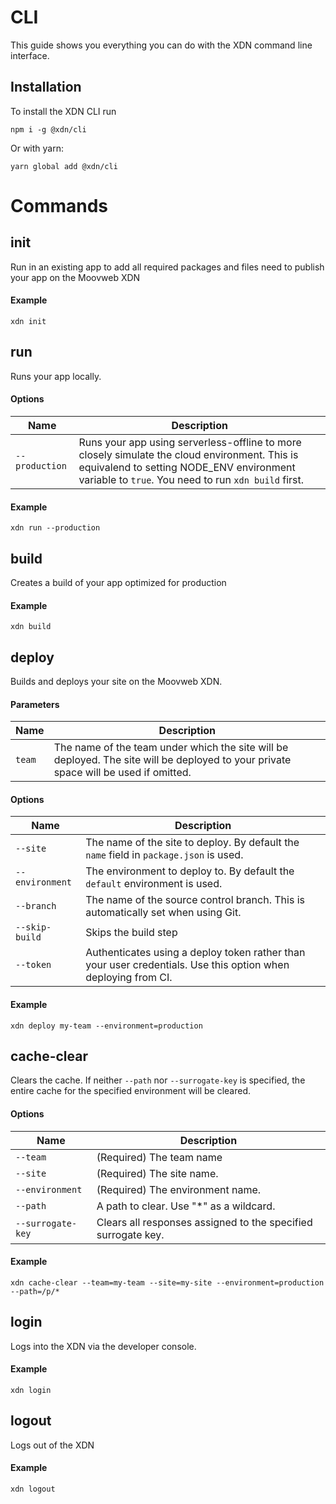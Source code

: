 # CLI

This guide shows you everything you can do with the XDN command line interface.

## Installation

To install the XDN CLI run

```
npm i -g @xdn/cli
```

Or with yarn:

```
yarn global add @xdn/cli
```

# Commands

## init

Run in an existing app to add all required packages and files need to publish your app on the Moovweb XDN

#### Example

```
xdn init
```

## run

Runs your app locally.

#### Options

| Name           | Description                                                                                                                                                                                      |
| -------------- | ------------------------------------------------------------------------------------------------------------------------------------------------------------------------------------------------ |
| `--production` | Runs your app using serverless-offline to more closely simulate the cloud environment. This is equivalend to setting NODE_ENV environment variable to `true`. You need to run `xdn build` first. |

#### Example

```
xdn run --production
```

## build

Creates a build of your app optimized for production

#### Example

```
xdn build
```

## deploy

Builds and deploys your site on the Moovweb XDN.

#### Parameters

| Name   | Description                                                                                                                          |
| ------ | ------------------------------------------------------------------------------------------------------------------------------------ |
| `team` | The name of the team under which the site will be deployed. The site will be deployed to your private space will be used if omitted. |

#### Options

| Name            | Description                                                                                                   |
| --------------- | ------------------------------------------------------------------------------------------------------------- |
| `--site`        | The name of the site to deploy. By default the `name` field in `package.json` is used.                        |
| `--environment` | The environment to deploy to. By default the `default` environment is used.                                   |
| `--branch`      | The name of the source control branch. This is automatically set when using Git.                              |
| `--skip-build`  | Skips the build step                                                                                          |
| `--token`       | Authenticates using a deploy token rather than your user credentials. Use this option when deploying from CI. |

#### Example

```
xdn deploy my-team --environment=production
```

## cache-clear

Clears the cache. If neither `--path` nor `--surrogate-key` is specified, the entire cache for the
specified environment will be cleared.

#### Options

| Name              | Description                                                   |
| ----------------- | ------------------------------------------------------------- |
| `--team`          | (Required) The team name                                      |
| `--site`          | (Required) The site name.                                     |
| `--environment`   | (Required) The environment name.                              |
| `--path`          | A path to clear. Use "\*" as a wildcard.                      |
| `--surrogate-key` | Clears all responses assigned to the specified surrogate key. |

#### Example

```
xdn cache-clear --team=my-team --site=my-site --environment=production --path=/p/*
```

## login

Logs into the XDN via the developer console.

#### Example

```
xdn login
```

## logout

Logs out of the XDN

#### Example

```
xdn logout
```
